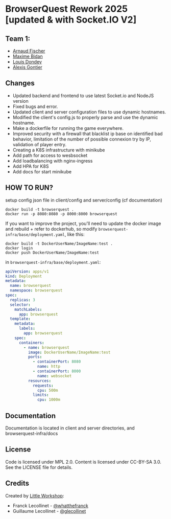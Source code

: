 # BrowserQuest Rework 2025 [updated & with Socket.IO V2]

## Team 1:
- [Arnaud Fischer](https://github.com/Jeck0v)
- [Maxime Bidan](https://github.com/Oomaxime)
- [Louis Dondey](https://github.com/Kae134)
- [Alexis Gontier](https://github.com/Alexis-Gontier)



## Changes

- Updated backend and frontend to use latest Socket.io and NodeJS version
- Fixed bugs and error.
- Updated client and server configuration files to use dynamic hostnames.
- Modified the client's config.js to properly parse and use the dynamic hostname.
- Make a dockerfile for running the game everywhere.
- Improved security with a firewall that blacklist ip base on identified bad behavior, limitation of the number of possible connexion try by IP, validation of player entry.
- Creating a K8S infrastructure with minikube
- Add path for access to wesbsocket
- Add loadbalancing with nginx-ingress
- Add HPA for K8S
- Add docs for start minikube 

## HOW TO RUN?

setup config json file in client/config and server/config (cf documentation)
```shell
docker build -t browserquest .
docker run -p 8080:8080 -p 8000:8000 browserquest
```
If you want to improve the project, you'll need to update the docker image and rebuild + refer to dockerhub, so modify `browserquest-infra/base/deployment.yaml`, like this:
```shell
docker build -t DockerUserName/ImageName:test .
docker login
docker push DockerUserName/ImageName:test
```
in `browserquest-infra/base/deployment.yaml`:

```yaml
apiVersion: apps/v1
kind: Deployment
metadata:
  name: browserquest
  namespace: browserquest
spec:
  replicas: 3
  selector:
    matchLabels:
      app: browserquest
  template:
    metadata:
      labels:
        app: browserquest
    spec:
      containers:
        - name: browserquest
          image: DockerUserName/ImageName:test
          ports:
            - containerPort: 8080
              name: http
            - containerPort: 8000
              name: websocket
          resources:
            requests:
              cpu: 500m
            limits:
              cpu: 1000m
```

## Documentation

Documentation is located in client and server directories, and browserquest-infra/docs

## License

Code is licensed under MPL 2.0. Content is licensed under CC-BY-SA 3.0.
See the LICENSE file for details.

## Credits

Created by [Little Workshop](http://www.littleworkshop.fr):

- Franck Lecollinet - [@whatthefranck](http://twitter.com/whatthefranck)
- Guillaume Lecollinet - [@glecollinet](http://twitter.com/glecollinet)
